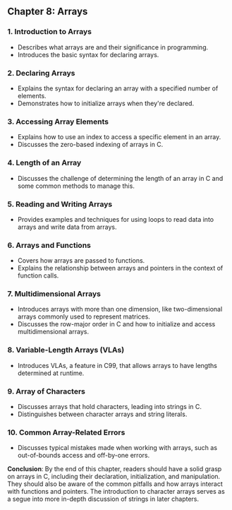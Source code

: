 ## Chapter 8: Arrays

### 1. Introduction to Arrays
- Describes what arrays are and their significance in programming.
- Introduces the basic syntax for declaring arrays.

### 2. Declaring Arrays
- Explains the syntax for declaring an array with a specified number of elements.
- Demonstrates how to initialize arrays when they're declared.

### 3. Accessing Array Elements
- Explains how to use an index to access a specific element in an array.
- Discusses the zero-based indexing of arrays in C.

### 4. Length of an Array
- Discusses the challenge of determining the length of an array in C and some common methods to manage this.

### 5. Reading and Writing Arrays
- Provides examples and techniques for using loops to read data into arrays and write data from arrays.

### 6. Arrays and Functions
- Covers how arrays are passed to functions.
- Explains the relationship between arrays and pointers in the context of function calls.

### 7. Multidimensional Arrays
- Introduces arrays with more than one dimension, like two-dimensional arrays commonly used to represent matrices.
- Discusses the row-major order in C and how to initialize and access multidimensional arrays.

### 8. Variable-Length Arrays (VLAs)
- Introduces VLAs, a feature in C99, that allows arrays to have lengths determined at runtime.

### 9. Array of Characters
- Discusses arrays that hold characters, leading into strings in C.
- Distinguishes between character arrays and string literals.

### 10. Common Array-Related Errors
- Discusses typical mistakes made when working with arrays, such as out-of-bounds access and off-by-one errors.

**Conclusion**: By the end of this chapter, readers should have a solid grasp on arrays in C, including their declaration, initialization, and manipulation. They should also be aware of the common pitfalls and how arrays interact with functions and pointers. The introduction to character arrays serves as a segue into more in-depth discussion of strings in later chapters.
